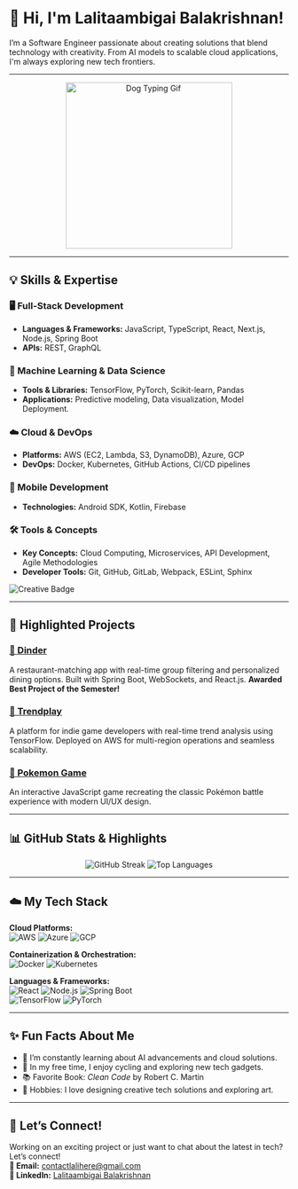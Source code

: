 # 👋 Hi, I'm Lalitaambigai Balakrishnan!

I’m a Software Engineer passionate about creating solutions that blend technology with creativity. From AI models to scalable cloud applications, I'm always exploring new tech frontiers.

---
<div align="center">
    <img src="https://media.tenor.com/images/6fbb62b6c5b79a6b4414c8c1b334b5e0/tenor.gif" alt="Dog Typing Gif" width="300" />
</div>

---







## 💡 Skills & Expertise

### 🖥️ Full-Stack Development
- **Languages & Frameworks:** JavaScript, TypeScript, React, Next.js, Node.js, Spring Boot
- **APIs:** REST, GraphQL

### 🤖 Machine Learning & Data Science
- **Tools & Libraries:** TensorFlow, PyTorch, Scikit-learn, Pandas
- **Applications:** Predictive modeling, Data visualization, Model Deployment.

### ☁️ Cloud & DevOps
- **Platforms:** AWS (EC2, Lambda, S3, DynamoDB), Azure, GCP
- **DevOps:** Docker, Kubernetes, GitHub Actions, CI/CD pipelines

### 📱 Mobile Development
- **Technologies:** Android SDK, Kotlin, Firebase

### 🛠️ Tools & Concepts
- **Key Concepts:** Cloud Computing, Microservices, API Development, Agile Methodologies
- **Developer Tools:** Git, GitHub, GitLab, Webpack, ESLint, Sphinx

![Creative Badge](https://img.shields.io/badge/Tech_Enthusiast-React%2C%20Node.js%2C%20Kubernetes-blueviolet?style=for-the-badge&logo=react)

---

## 🌟 Highlighted Projects

### [🔗 Dinder](https://github.com/lalicodes/dinder)  
A restaurant-matching app with real-time group filtering and personalized dining options. Built with Spring Boot, WebSockets, and React.js. **Awarded Best Project of the Semester!**

### [🔗 Trendplay](https://github.com/lalicodes/trendplay)  
A platform for indie game developers with real-time trend analysis using TensorFlow. Deployed on AWS for multi-region operations and seamless scalability.

### [🔗 Pokemon Game](https://github.com/lalicodes/PokemonGame)  
An interactive JavaScript game recreating the classic Pokémon battle experience with modern UI/UX design.

---

## 📊 GitHub Stats & Highlights

<p align="center">
  <img src="https://github-readme-streak-stats.herokuapp.com/?user=lalicodes&theme=tokyonight&hide_border=true&date_format=M%20j%5B%2C%20Y%5D" alt="GitHub Streak">
  <img src="https://github-readme-stats.vercel.app/api/top-langs/?username=lalicodes&layout=compact&theme=tokyonight&hide_border=true&langs_count=8" alt="Top Languages">
</p>

---

## ☁️ My Tech Stack

**Cloud Platforms:**  
![AWS](https://img.shields.io/badge/AWS-FF9900?style=for-the-badge&logo=amazon-aws&logoColor=white) ![Azure](https://img.shields.io/badge/Azure-0089D6?style=for-the-badge&logo=microsoft-azure&logoColor=white) ![GCP](https://img.shields.io/badge/GCP-4285F4?style=for-the-badge&logo=google-cloud&logoColor=white)

**Containerization & Orchestration:**  
![Docker](https://img.shields.io/badge/Docker-0db7ed?style=for-the-badge&logo=docker&logoColor=white) ![Kubernetes](https://img.shields.io/badge/Kubernetes-326CE5?style=for-the-badge&logo=kubernetes&logoColor=white)

**Languages & Frameworks:**  
![React](https://img.shields.io/badge/React-61DAFB?style=for-the-badge&logo=react&logoColor=black) ![Node.js](https://img.shields.io/badge/Node.js-339933?style=for-the-badge&logo=node.js&logoColor=white) ![Spring Boot](https://img.shields.io/badge/Spring_Boot-6DB33F?style=for-the-badge&logo=spring-boot&logoColor=white)  
![TensorFlow](https://img.shields.io/badge/TensorFlow-FF6F00?style=for-the-badge&logo=tensorflow&logoColor=white) ![PyTorch](https://img.shields.io/badge/PyTorch-EE4C2C?style=for-the-badge&logo=pytorch&logoColor=white)

---

## ✨ Fun Facts About Me
- 🌱 I’m constantly learning about AI advancements and cloud solutions.
- 🚴 In my free time, I enjoy cycling and exploring new tech gadgets.
- 📚 Favorite Book: *Clean Code* by Robert C. Martin
- 🎨 Hobbies: I love designing creative tech solutions and exploring art.

---

## 🤝 Let’s Connect!

Working on an exciting project or just want to chat about the latest in tech? Let’s connect!  
**📧 Email:** [contactlalihere@gmail.com](mailto:contactlalihere@gmail.com)  
**🔗 LinkedIn:** [Lalitaambigai Balakrishnan](https://www.linkedin.com/in/LalitaambigaiBalakrishnan)

